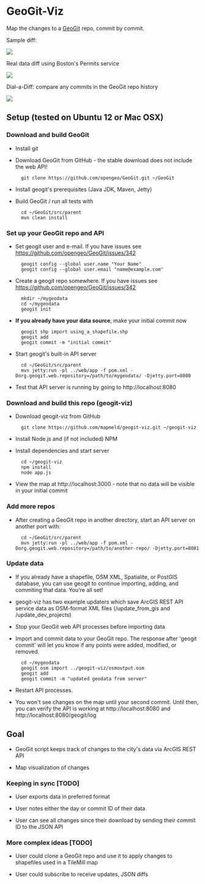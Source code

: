 # GeoGit-Viz

Map the changes to a <a href="http://geogit.org">GeoGit</a> repo, commit by commit.

Sample diff:

<img src="https://raw.github.com/mapmeld/geogit-viz/master/screenshot.png"/>

Real data diff using Boston's Permits service

<img src="https://raw.github.com/mapmeld/geogit-viz/master/permitdiff.png"/>

Dial-a-Diff: compare any commits in the GeoGit repo history

<img src="https://raw.github.com/mapmeld/geogit-viz/master/dialadiff.png"/>

## Setup (tested on Ubuntu 12 or Mac OSX)

### Download and build GeoGit

* Install git

* Download GeoGit from GitHub - the stable download does not include the web API!

        git clone https://github.com/opengeo/GeoGit.git ~/GeoGit

* Install geogit's prerequisites (Java JDK, Maven, Jetty)

* Build GeoGit / run all tests with

        cd ~/GeoGit/src/parent
        mvn clean install

### Set up your GeoGit repo and API

* Set geogit user and e-mail. If you have issues see https://github.com/opengeo/GeoGit/issues/342

        geogit config --global user.name "Your Name"
        geogit config --global user.email "name@example.com"

* Create a geogit repo somewhere. If you have issues see https://github.com/opengeo/GeoGit/issues/342

        mkdir ~/mygeodata
        cd ~/mygeodata
        geogit init

* **If you already have your data source**, make your initial commit now

        geogit shp import using_a_shapefile.shp
        geogit add
        geogit commit -m "initial commit"

* Start geogit's built-in API server

        cd ~/GeoGit/src/parent
        mvn jetty:run -pl ../web/app -f pom.xml -Dorg.geogit.web.repository=/path/to/mygeodata/ -Djetty.port=8080

* Test that API server is running by going to http://localhost:8080

### Download and build this repo (geogit-viz)

* Download geogit-viz from GitHub

        git clone https://github.com/mapmeld/geogit-viz.git ~/geogit-viz

* Install Node.js and (if not included) NPM

* Install dependencies and start server

        cd ~/geogit-viz
        npm install
        node app.js

* View the map at http://localhost:3000 - note that no data will be visible in your initial commit

### Add more repos

* After creating a GeoGit repo in another directory, start an API server on another port with:

        cd ~/GeoGit/src/parent
        mvn jetty:run -pl ../web/app -f pom.xml -Dorg.geogit.web.repository=/path/to/another-repo/ -Djetty.port=8081

### Update data

* If you already have a shapefile, OSM XML, Spatialite, or PostGIS database, you can use geogit to continue importing, adding, and commiting that data. You're all set!

* geogit-viz has two example updaters which save ArcGIS REST API service data as OSM-format XML files (/update\_from\_gis and /update\_dev\_projects)

* Stop your GeoGit web API processes before importing data

* Import and commit data to your GeoGit repo. The response after 'geogit commit' will let you know if any points were added, modified, or removed.

        cd ~/mygeodata
        geogit osm import ../geogit-viz/osmoutput.osm
        geogit add
        geogit commit -m "updated geodata from server"

* Restart API processes.

* You won't see changes on the map until your second commit. Until then, you can verify the API is working at http://localhost:8080 and http://localhost:8080/geogit/log 

## Goal

* GeoGit script keeps track of changes to the city's data via ArcGIS REST API

* Map visualization of changes

### Keeping in sync [TODO]

* User exports data in preferred format

* User notes either the day or commit ID of their data

* User can see all changes since their download by sending their commit ID to the JSON API

### More complex ideas [TODO]

* User could clone a GeoGit repo and use it to apply changes to shapefiles used in a TileMill map

* User could subscribe to receive updates, JSON diffs